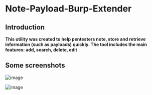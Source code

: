 # Note-Payload-Burp-Extender

## Introduction
<b>This utility was created to help pentesters note, store and retrieve information (such as payloads) quickly. The tool includes the main features: add, search, delete, edit</b>

## Some screenshots

![image](https://user-images.githubusercontent.com/65553646/164626923-c9d433cc-f88a-4df2-b6d0-0bd7656a666d.png)

![image](https://user-images.githubusercontent.com/65553646/164627043-6b3cf783-2822-4ee4-9583-280eb89217af.png)
